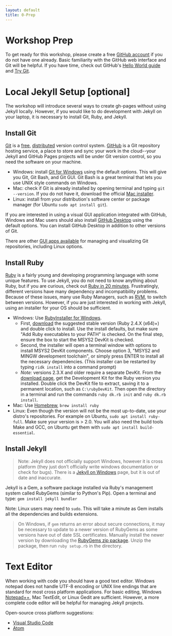 ```yaml
---
layout: default
title: 0-Prep
---
```


# Workshop Prep

To get ready for this workshop, please create a free [GitHub account](https://github.com/join) if you do not have one already.
Basic familiarity with the GitHub web interface and Git will be helpful. 
If you have time, check out GitHub's [Hello World guide](https://guides.github.com/activities/hello-world/) and [Try Git](https://try.github.io/).

# Local Jekyll Setup [optional]

The workshop will introduce several ways to create gh-pages without using Jekyll locally. 
However, if you would like to do development with Jekyll on your laptop, it is necessary to install Git, Ruby, and Jekyll.

## Install Git

[Git](https://git-scm.com/) is a [free](https://www.gnu.org/philosophy/free-sw.en.html), [distributed](https://en.wikipedia.org/wiki/Distributed_version_control) version control system. [GitHub](https://github.com/) is a Git repository hosting service, a place to store and sync your work in the cloud--your Jekyll and GitHub Pages projects will be under Git version control, so you need the software on your machine. 

- Windows: install [Git for Windows](https://git-for-windows.github.io/) using the default options. This will give you Git, Git Bash, and Git GUI. Git Bash is a great terminal that lets you use UNIX style commands on Windows.
- Mac: check if Git is already installed by opening terminal and typing `git --version`. If you do not have it, download the official [Mac installer](https://git-scm.com/downloads).
- Linux: install from your distribution's software center or package manager (for Ubuntu `sudo apt install git`).

If you are interested in using a visual GUI application integrated with GitHub, Windows and Mac users should also install [GitHub Desktop](https://desktop.github.com/) using the default options.
You can install GitHub Desktop in addition to other versions of Git.

There are other [GUI apps available](https://git-scm.com/downloads/guis) for managing and visualizing Git repositories, including Linux options.

## Install Ruby

[Ruby](https://www.ruby-lang.org/en/) is a fairly young and developing programming language with some unique features. 
To use Jekyll, you do not need to know anything about Ruby, but if you are curious, check out [Ruby in 20 minutes](https://www.ruby-lang.org/en/documentation/quickstart/).
Frustratingly, different versions have many dependency and incompatibility problems.
Because of these issues, many use Ruby Managers, such as [RVM](http://rvm.io/), to switch between versions.
However, if you are just interested in working with Jekyll, using an installer for your OS should be sufficient.

- Windows: Use [RubyInstaller for Windows](https://rubyinstaller.org/). 
    - First, [download](https://rubyinstaller.org/downloads/) the suggested stable version (Ruby 2.4.X (x64)+) and double click to install. Use the install defaults, but make sure "Add Ruby executables to your PATH" is checked. On the final step, ensure the box to start the MSYS2 DevKit is checked.
    - Second, the installer will open a terminal window with options to install MSYS2 DevKit components. Choose option 3, "MSYS2 and MINGW development toolchain", or simply press ENTER to install all the necessary dependencies. (This installer can be restarted by typing `ridk install` into a command prompt)
    - *Note:* versions 2.3.X and older require a separate DevKit. From the [download page](https://rubyinstaller.org/downloads/), get the Development Kit for the Ruby version you installed. Double click the DevKit file to extract, saving it to a permanent location, such as `C:\rubyDevKit`. Then open the directory in a terminal and run the commands `ruby dk.rb init` and `ruby dk.rb install`.
- Mac: Use [Homebrew](https://brew.sh/), `brew install ruby`
- Linux: Even though the version will not be the most up-to-date, use your distro's repositories. For example on Ubuntu, `sudo apt install ruby-full`. Make sure your version is > 2.0. You will also need the build tools Make and GCC, on Ubuntu get them with `sudo apt install build-essential`.

## Install Jekyll

> Note: Jekyll does not officially support Windows, however it is cross platform (they just don’t officially write windows documentation or check for bugs). 
> There is a [Jekyll on Windows](https://jekyllrb.com/docs/windows/#installation) page, but it is out of date and inaccurate.

Jekyll is a Gem, a software package installed via Ruby's management system called RubyGems (similar to Python's Pip). 
Open a terminal and type:
`gem install jekyll bundler`

Note: Linux users may need to `sudo`.
This will take a minute as Gem installs all the dependencies and builds extensions. 

> On Windows, if `gem` returns an error about secure connections, it may be necessary to update to a newer version of RubyGems as some versions have out of date SSL certificates.
> Manually install the newer version by downloading the [RubyGems zip package](https://rubygems.org/pages/download#formats).
> Unzip the package, then run `ruby setup.rb` in the directory.

# Text Editor

When working with code you should have a good text editor.
Windows notepad does not handle UTF-8 encoding or UNIX line endings that are standard for most cross platform applications. 
For basic editing, Windows [Notepad++](https://notepad-plus-plus.org/), Mac TextEdit, or Linux Gedit are sufficient.
However, a more complete code editor will be helpful for managing Jekyll projects.

Open-source cross platform suggestions:
- [Visual Studio Code](https://code.visualstudio.com/)
- [Atom](https://atom.io/)
